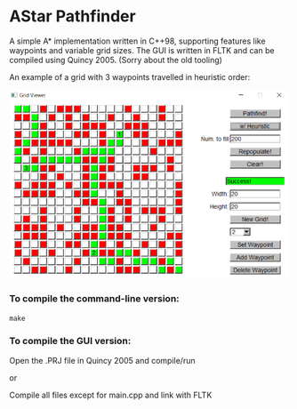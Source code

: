 AStar Pathfinder
================

A simple A* implementation written in C++98, supporting features like
waypoints and variable grid sizes. The GUI is written in FLTK and
can be compiled using Quincy 2005. (Sorry about the old tooling)

An example of a grid with 3 waypoints travelled in heuristic order:

![waypoints heuristics](diagrams/UIwaypointsheuristic.png)

### To compile the command-line version:

`make`

### To compile the GUI version:

Open the .PRJ file in Quincy 2005 and compile/run

or

Compile all files except for main.cpp and link with FLTK

